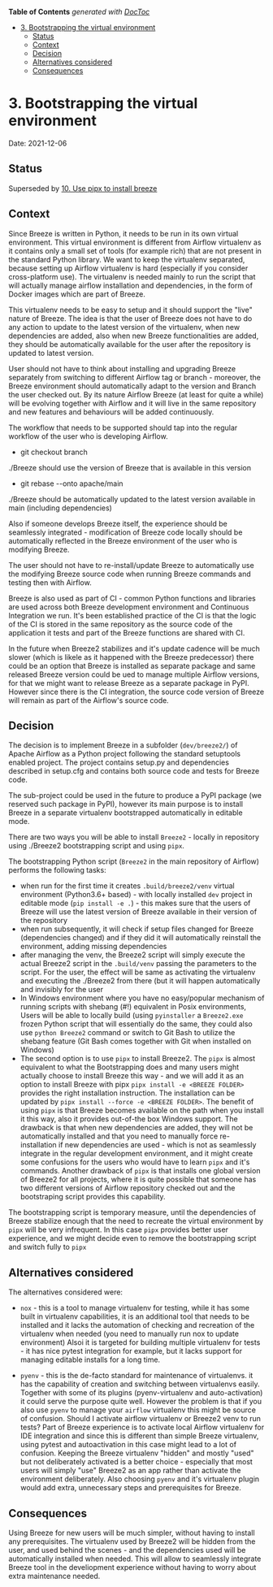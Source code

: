 <!--
 Licensed to the Apache Software Foundation (ASF) under one
 or more contributor license agreements.  See the NOTICE file
 distributed with this work for additional information
 regarding copyright ownership.  The ASF licenses this file
 to you under the Apache License, Version 2.0 (the
 "License"); you may not use this file except in compliance
 with the License.  You may obtain a copy of the License at

   http://www.apache.org/licenses/LICENSE-2.0

 Unless required by applicable law or agreed to in writing,
 software distributed under the License is distributed on an
 "AS IS" BASIS, WITHOUT WARRANTIES OR CONDITIONS OF ANY
 KIND, either express or implied.  See the License for the
 specific language governing permissions and limitations
 under the License.
 -->

<!-- START doctoc generated TOC please keep comment here to allow auto update -->
<!-- DON'T EDIT THIS SECTION, INSTEAD RE-RUN doctoc TO UPDATE -->
**Table of Contents**  *generated with [DocToc](https://github.com/thlorenz/doctoc)*

- [3. Bootstrapping the virtual environment](#3-bootstrapping-the-virtual-environment)
  - [Status](#status)
  - [Context](#context)
  - [Decision](#decision)
  - [Alternatives considered](#alternatives-considered)
  - [Consequences](#consequences)

<!-- END doctoc generated TOC please keep comment here to allow auto update -->

# 3. Bootstrapping the virtual environment

Date: 2021-12-06

## Status

Superseded by [10. Use pipx to install breeze](0010-use-pipx-to-install-breeze.md)

## Context

Since Breeze is written in Python, it needs to be run in its own virtual environment.
This virtual environment is different from Airflow virtualenv as it contains only a
small set of tools (for example rich) that are not present in the standard Python
library. We want to keep the virtualenv separated, because setting up Airflow
virtualenv is hard (especially if you consider cross-platform use). The virtualenv
is needed mainly to run the script that will actually manage airflow installation
and dependencies, in the form of Docker images which are part of Breeze.

This virtualenv needs to be easy to setup and it should support the "live" nature
of Breeze. The idea is that the user of Breeze does not have to do any action
to update to the latest version of the virtualenv, when new dependencies are
added, also when new Breeze functionalities are added, they should be automatically
available for the user after the repository is updated to latest version.

User should not have to think about installing and upgrading Breeze separately from
switching to different Airflow tag or branch - moreover, the Breeze environment
should automatically adapt to the version and Branch the user checked out. By its
nature Airflow Breeze (at least for quite a while) will be evolving together with
Airflow and it will live in the same repository and new features and behaviours
will be added continuously.

The workflow that needs to be supported should tap into the regular workflow
of the user who is developing Airflow.

* git checkout branch

./Breeze should use the version of Breeze that is available in this version

* git rebase --onto apache/main

./Breeze should be automatically updated to the latest version available
in main (including dependencies)

Also if someone develops Breeze itself, the experience should be seamlessly
integrated - modification of Breeze code locally should be automatically
reflected in the Breeze environment of the user who is modifying Breeze.

The user should not have to re-install/update Breeze to automatically use
the modifying Breeze source code when running Breeze commands and testing
then with Airflow.

Breeze is also used as part of CI - common Python functions and libraries
are used across both Breeze development environment and Continuous
Integration we run. It's been established practice of the CI is that the logic
of the CI is stored in the same repository as the source code of the
application it tests and part of the Breeze functions are shared with CI.

In the future when Breeze2 stabilizes and it's update cadence will be
much slower (which is likele as it happened with the Breeze predecessor)
there could be an option that Breeze is installed as separate package and
same released Breeze version could be ued to manage multiple Airflow
versions, for that we might want to release Breeze as a separate package
in PyPI. However since there is the CI integration, the source code
version of Breeze will remain as part of the Airflow's source code.


## Decision

The decision is to implement Breeze in a subfolder (`dev/breeze2/`) of
Apache Airflow as a Python project following the standard setuptools
enabled project. The project contains setup.py and dependencies described
in setup.cfg and contains both source code and tests for Breeze code.

The sub-project could be used in the future to produce a  PyPI package
(we reserved such package in PyPI), however its main purpose is
to install Breeze in a separate virtualenv bootstrapped
automatically in editable mode.

There are two ways you will be able to install `Breeze2` - locally in
repository using ./Breeze2 bootstrapping script and using `pipx`.

The bootstrapping Python script (`Breeze2` in the main repository
of Airflow) performs the following tasks:

* when run for the first time it creates `.build/breeze2/venv` virtual
  environment (Python3.6+ based) - with locally installed `dev`
  project in editable mode (`pip install -e .`) - this makes sure
  that the users of Breeze will use the latest version of Breeze
  available in their version of the repository
* when run subsequently, it will check if setup files changed for
  Breeze (dependencies changed) and if they did it will automatically
  reinstall the environment, adding missing dependencies
* after managing the venv, the Breeze2 script will simply execute
  the actual Breeze2 script in the `.build/venv` passing the
  parameters to the script. For the user, the effect will be same
  as activating the virtualenv and executing the ./Breeze2 from
  there (but it will happen automatically and invisibly for the
  user
* In Windows environment where you have no easy/popular mechanism
  of running scripts with shebang (#!) equivalent in Posix
  environments, Users will be able to locally build (using
  `pyinstaller` a `Breeze2.exe` frozen Python script that will
  essentially do the same, they could also use `python Breeze2`
  command or switch to Git Bash to utilize the shebang feature
  (Git Bash comes together with Git when installed on Windows)
* The second option is to use `pipx` to install Breeze2.
  The `pipx` is almost equivalent to what the Bootstrapping does
  and many users might actually choose to install Breeze this
  way - and we will add it as an option to install Breeze
  with pipx `pipx install -e <BREEZE FOLDER>` provides the right
  installation instruction. The installation can be updated
  by `pipx install --force -e <BREEZE FOLDER>`.
  The benefit of using `pipx` is that Breeze becomes
  available on the path when you install it this way, also
  it provides out-of-the box Windows support. The drawback is
  that when new dependencies are added, they will not be
  automatically installed and that you need to manually force
  re-installation if new dependencies are used - which is not
  as seamlessly integrate in the regular development
  environment, and it might create some confusions for the
  users who would have to learn `pipx` and it's commands.
  Another drawback of `pipx` is that installs one global
  version of Breeze2 for all projects, where it is quite
  possible that someone has two different versions of
  Airflow repository checked out and the bootstraping
  script provides this capability.

The bootstrapping script is temporary measure, until the
dependencies of Breeze stabilize enough that the need
to recreate the virtual environment by `pipx` will be
very infrequent. In this case `pipx` provides better
user experience, and we might decide even to remove the
bootstrapping script and switch fully to `pipx`

## Alternatives considered

The alternatives considered were:

* `nox` - this is a tool to manage virtualenv for testing, while
  it has some built in virtualenv capabilities, it is an
  additional tool that needs to be installed and it lacks
  the automation of checking and recreation of the virtualenv
  when needed (you need to manually run nox to update environment)
  Alsoi it is targeted for building multiple virtualenv
  for tests - it has nice pytest integration for example, but it
  lacks support for managing editable installs for a long time.

* `pyenv` - this is the de-facto standard for maintenance of
  virtualenvs. it has the capability of creation and switching
  between virtualenvs easily. Together with some of its plugins
  (pyenv-virtualenv and auto-activation) it could serve the
  purpose quite well. However the problem is that if you
  also use `pyenv` to manage your `airflow` virtualenv this might
  be source of confusion. Should I activate airflow virtualenv
  or Breeze2 venv to run tests? Part of Breeze experience is
  to activate local Airflow virtualenv for IDE integration and
  since this is different than simple Breeze virtualenv, using
  pytest and autoactivation in this case might lead to a lot
  of confusion. Keeping the Breeze virtualenv "hidden" and
  mostly "used" but not deliberately activated is a better
  choice - especially that most users will simply "use" Breeze2
  as an app rather than activate the environment deliberately.
  Also choosing `pyenv` and it's virtualenv plugin would
  add extra, unnecessary steps and prerequisites for Breeze.


## Consequences

Using Breeze for new users will be much simpler, without
having to install any prerequisites. The virtualenv used by
Breeze2 will be hidden from the user, and used behind the
scenes - and the dependencies used will be automatically
installed when needed. This will allow to seamlessly
integrate Breeze tool in the develiopment experience without
having to worry about extra maintenance needed.
